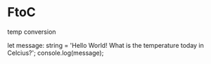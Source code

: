 # FtoC
temp conversion

let message: string = 'Hello World! What is the temperature today in Celcius?';
console.log(message);